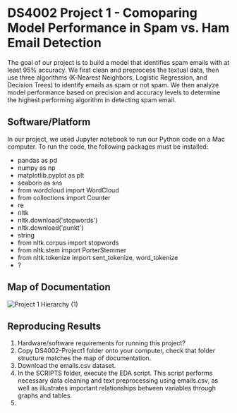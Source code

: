 # DS4002 Project 1 - Comoparing Model Performance in Spam vs. Ham Email Detection

The goal of our project is to build a model that identifies spam emails with at least 95% accuracy. We first clean and preprocess the textual data, then use three algorithms (K-Nearest Neighbors, Logistic Regression, and Decision Trees) to identify emails as spam or not spam. We then analyze model performance based on precision and accuracy levels to determine the highest performing algorithm in detecting spam email. 

## Software/Platform

In our project, we used Jupyter notebook to run our Python code on a Mac computer. To run the code, the following packages must be installed: 
- pandas as pd
- numpy as np
- matplotlib.pyplot as plt
- seaborn as sns
- from wordcloud import WordCloud
- from collections import Counter
- re
- nltk
- nltk.download('stopwords')
- nltk.download('punkt')
- string
- from nltk.corpus import stopwords
- from nltk.stem import PorterStemmer
- from nltk.tokenize import sent_tokenize, word_tokenize
- ?

## Map of Documentation
![Project 1 Hierarchy (1)](https://github.com/user-attachments/assets/3dec4be1-04ad-4468-9cb2-a2d786d8ac13)

## Reproducing Results

1. Hardware/software requirements for running this project?
2. Copy DS4002-Project1 folder onto your computer, check that folder structure matches the map of documentation.
3. Download the emails.csv dataset.
4. In the SCRIPTS folder, execute the EDA script. This script performs necessary data cleaning and text preprocessing using emails.csv, as well as illustrates important relationships between variables through graphs and tables. 
5. 
